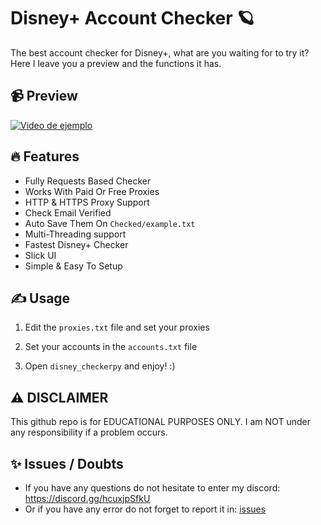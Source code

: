 # Disney+ Account Checker 🪐
The best account checker for Disney+, what are you waiting for to try it? Here I leave you a preview and the functions it has.

## 📹 Preview

[![Video de ejemplo](https://thumbnail.site/0jjmwz.jpg)](https://streamable.com/0jjmwz)

## 🔥 Features
- Fully Requests Based Checker
- Works With Paid Or Free Proxies
- HTTP & HTTPS Proxy Support
- Check Email Verified
- Auto Save Them On `Checked/example.txt`
- Multi-Threading support
- Fastest Disney+ Checker
- Slick UI
- Simple & Easy To Setup

## ✍️ Usage
1. Edit the `proxies.txt` file and set your proxies
   
2. Set your accounts in the `accounts.txt` file

3. Open `disney_checkerpy` and enjoy! :)

## ⚠️ DISCLAIMER
This github repo is for EDUCATIONAL PURPOSES ONLY. I am NOT under any responsibility if a problem occurs.

## ✨ Issues / Doubts

- If you have any questions do not hesitate to enter my discord: https://discord.gg/hcuxjpSfkU
- Or if you have any error do not forget to report it in: [issues](https://github.com/H4cK3dR4Du/Disney-Account-Checker/issues/new)
